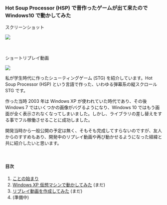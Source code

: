 ### Hot Soup Processor (HSP) で昔作ったゲームが出て来たので Windows10 で動かしてみた

スクリーンショット

![](https://github.com/stest10/stest/blob/main/ss/0.png?raw=true)

　

ショートリプレイ動画

[![](http://img.youtube.com/vi/Q0Wz8NwU0zc/0.jpg)](https://www.youtube.com/watch?v=Q0Wz8NwU0zc)

私が学生時代に作ったシューティングゲーム (STG) を紹介しています。Hot Soup Processor (HSP) という言語で作った、いわゆる弾幕系の縦スクロール STG です。

作った当時 2003 年は Windows XP が使われていた時代であり、その後 Windows 7 ではいくつかの画像がバグるようになり、Windows 10 ではもう画面が全く表示されなくなってしまいました。しかし、ライブラリの差し替えをする事でフル稼働させることに成功しました。

開発当時から一般公開の予定は無く、そもそも完成してすらないのですが、友人からのすすめもあり、開発中のリプレイ動画や再び動かせるようになった経緯と共に紹介したいと思います。

　


#### 目次

 1. [ことの始まり](https://github.com/stest10/stest/blob/main/articles/stest1.md)
 2. [Windows XP 仮想マシンで動かしてみた](https://github.com/stest10/stest/blob/main/body/stest2.md) (まだ)
 3. [リプレイ動画を作成してみた](https://github.com/stest10/stest/blob/main/body/stest3.md) (まだ)
 4. (準備中)
